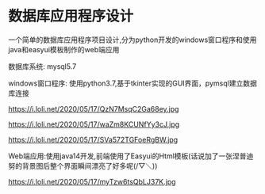 # 数据库应用程序设计
一个简单的数据库应用程序项目设计,分为python开发的windows窗口程序和使用java和easyui模板制作的web端应用

数据库系统: mysql5.7

windows窗口程序: 使用python3.7,基于tkinter实现的GUI界面，pymsql建立数据库连接

https://i.loli.net/2020/05/17/QzN7MsqC2Ga68ey.jpg
                 
https://i.loli.net/2020/05/17/waZm8KCUNfYy3cJ.jpg

https://i.loli.net/2020/05/17/SVa572TGFoeRgBW.jpg

Web端应用:使用java14开发,前端使用了Easyui的Html模板(话说加了一张涅普迪努的背景图后整个界面瞬间漂亮了好多呢(/▽＼))

https://i.loli.net/2020/05/17/myTzw6tsQbLJ37K.jpg

